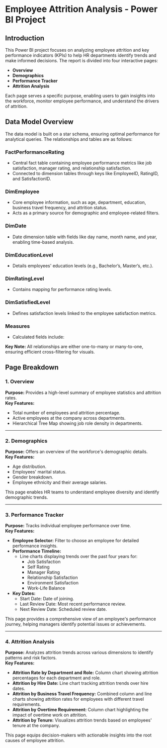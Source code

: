 # Employee Attrition Analysis - Power BI Project

## Introduction  
This Power BI project focuses on analyzing employee attrition and key performance indicators (KPIs) to help HR departments identify trends and make informed decisions. The report is divided into four interactive pages:

- **Overview**  
- **Demographics**  
- **Performance Tracker**  
- **Attrition Analysis**  

Each page serves a specific purpose, enabling users to gain insights into the workforce, monitor employee performance, and understand the drivers of attrition.

## Data Model Overview  
The data model is built on a star schema, ensuring optimal performance for analytical queries. The relationships and tables are as follows:

### FactPerformanceRating  
- Central fact table containing employee performance metrics like job satisfaction, manager rating, and relationship satisfaction.  
- Connected to dimension tables through keys like EmployeeID, RatingID, and SatisfactionID.

### DimEmployee  
- Core employee information, such as age, department, education, business travel frequency, and attrition status.  
- Acts as a primary source for demographic and employee-related filters.

### DimDate  
- Date dimension table with fields like day name, month name, and year, enabling time-based analysis.

### DimEducationLevel  
- Details employees' education levels (e.g., Bachelor’s, Master’s, etc.).

### DimRatingLevel  
- Contains mapping for performance rating levels.

### DimSatisfiedLevel  
- Defines satisfaction levels linked to the employee satisfaction metrics.

### Measures  
- Calculated fields include:  

**Key Note:** All relationships are either one-to-many or many-to-one, ensuring efficient cross-filtering for visuals.

## Page Breakdown

### 1. Overview  
**Purpose:** Provides a high-level summary of employee statistics and attrition rates.  
**Key Features:**  
- Total number of employees and attrition percentage.  
- Active employees at the company across departments.  
- Hierarchical Tree Map showing job role density in departments.

---

### 2. Demographics  
**Purpose:** Offers an overview of the workforce's demographic details.  
**Key Features:**  
- Age distribution.  
- Employees' marital status.  
- Gender breakdown.  
- Employee ethnicity and their average salaries.  

This page enables HR teams to understand employee diversity and identify demographic trends.

---

### 3. Performance Tracker  
**Purpose:** Tracks individual employee performance over time.  
**Key Features:**  
- **Employee Selector:** Filter to choose an employee for detailed performance insights.  
- **Performance Timeline:**  
  - Line charts displaying trends over the past four years for:  
    - Job Satisfaction  
    - Self Rating  
    - Manager Rating  
    - Relationship Satisfaction  
    - Environment Satisfaction  
    - Work-Life Balance  
- **Key Dates:**  
  - Start Date: Date of joining.  
  - Last Review Date: Most recent performance review.  
  - Next Review Date: Scheduled review date.

This page provides a comprehensive view of an employee's performance journey, helping managers identify potential issues or achievements.

---

### 4. Attrition Analysis  
**Purpose:** Analyzes attrition trends across various dimensions to identify patterns and risk factors.  
**Key Features:**  
- **Attrition Rate by Department and Role:** Column chart showing attrition percentages for each department and role.  
- **Attrition by Hire Date:** Line chart tracking attrition trends over hire dates.  
- **Attrition by Business Travel Frequency:** Combined column and line charts showing attrition rates for employees with different travel requirements.  
- **Attrition by Overtime Requirement:** Column chart highlighting the impact of overtime work on attrition.  
- **Attrition by Tenure:** Visualizes attrition trends based on employees' tenure at the company.

This page equips decision-makers with actionable insights into the root causes of employee attrition.
